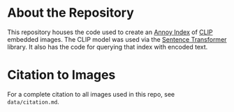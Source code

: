# About the Repository

This repository houses the code used to create an [Annoy Index](https://github.com/spotify/annoy) of [CLIP](https://github.com/openai/CLIP) embedded images. The CLIP model was used via the [Sentence Transformer](https://github.com/UKPLab/sentence-transformers) library. It also has the code for querying that index with encoded text.

# Citation to Images
For a complete citation to all images used in this repo, see `data/citation.md`.